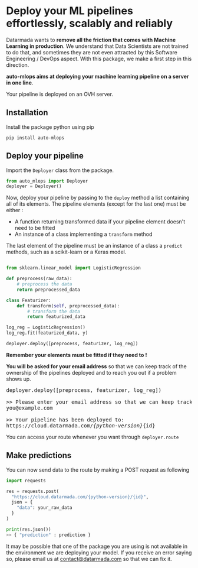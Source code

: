 # Deploy your ML pipelines effortlessly, scalably and reliably

Datarmada wants to **remove all the friction that comes with Machine Learning in production**.
We understand that Data Scientists are not trained to do that, and sometimes they are
not even attracted by this Software Engineering / DevOps aspect. With this package, we make a first
step in this direction.

**auto-mlops aims at deploying your machine learning pipeline on a server in one line**.

Your pipeline is deployed on an OVH server.

## Installation
Install the package python using pip
```
pip install auto-mlops
```

## Deploy your pipeline

Import the ```Deployer``` class from the package.

```python
from auto_mlops import Deployer
deployer = Deployer()
```

Now, deploy your pipeline by passing to the ```deploy``` method a list containing all of its elements.
The pipeline elements (except for the last one) must be either :
- A function returning transformed data if your pipeline element doesn't need to be fitted
- An instance of a class implementing a ```transform``` method

The last element of the pipeline must be an instance of a class a ```predict``` methods, such as a 
scikit-learn or a Keras model.

```python

from sklearn.linear_model import LogisticRegression

def preprocess(raw_data):
    # preprocess the data
    return preprocessed_data

class Featurizer:
    def transform(self, preprocessed_data):
        # transform the data
        return featurized_data

log_reg = LogisticRegression()
log_reg.fit(featurized_data, y)

deployer.deploy([preprocess, featurizer, log_reg])

```
**Remember your elements must be fitted if they need to !**

**You will be asked for your email address** so that we can keep track of the ownership of the pipelines deployed
and to reach you out if a problem shows up.

<pre>
deployer.deploy([preprocess, featurizer, log_reg])

>> Please enter your email address so that we can keep track of your pipelines:
you@example.com

>> Your pipeline has been deployed to:
https://cloud.datarmada.com/<i>{python-version}</i></<i>{id}</i>
</pre>

You can access your route whenever you want through ```deployer.route```
## Make predictions

You can now send data to the route by making a POST request as following
```python
import requests

res = requests.post(
  "https://cloud.datarmada.com/{python-version}/{id}",
  json = {
    "data": your_raw_data
  }
)

print(res.json())
>> { "prediction" : prediction }
```

It may be possible that one of the package you are using is not available in the environment we are deploying your model. 
If you receive an error saying so, please email us at contact@datarmada.com so that we can fix it.